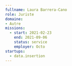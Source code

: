 ```yaml
---
fullname: Laura Barrera-Cano
role: Juriste
domaine:
- Autre
missions:
  - start: 2021-02-23
    end: 2021-09-06
    status: service
    employer: Octo
startups:
  - data.insertion
---
```


